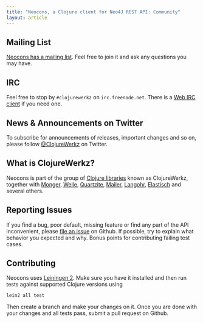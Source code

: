 ```yaml
---
title: "Neocons, a Clojure client for Neo4J REST API: Community"
layout: article
---
```


## Mailing List

[Neocons has a mailing list](https://groups.google.com/forum/#!forum/clojure-neo4j). Feel free to join it and ask any questions you may have.


## IRC

Feel free to stop by `#clojurewerkz` on `irc.freenode.net`. There is a [Web IRC client](http://webchat.freenode.net/)
if you need one.


## News & Announcements on Twitter

To subscribe for announcements of releases, important changes and so on, please follow [@ClojureWerkz](https://twitter.com/#!/clojurewerkz) on Twitter.


## What is ClojureWerkz?

Neocons is part of the group of [Clojure libraries](http://clojurewerkz.org) known as ClojureWerkz, together with
[Monger](http://clojuremongodb.info), [Welle](http://clojureriak.info), [Quartzite](http://clojurequartz.info), [Mailer](https://github.com/clojurewerkz/mailer), [Langohr](https://github.com/michaelklishin/langohr), [Elastisch](https://github.com/clojurewerkz/elastisch) and several others.


## Reporting Issues

If you find a bug, poor default, missing feature or find any part of the API inconvenient, please [file an issue](https://github.com/michaelklishin/neocons/issues) on Github.
If possible, try to explain what behavior you expected and why. Bonus points for contributing failing test cases.


## Contributing

Neocons uses [Leiningen 2](https://github.com/technomancy/leiningen/blob/master/doc/TUTORIAL.md). Make sure you have it installed and then run tests against
supported Clojure versions using

    lein2 all test

Then create a branch and make your changes on it. Once you are done with your changes and all tests pass, submit a pull request
on Github.
